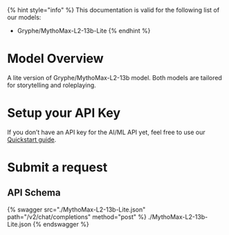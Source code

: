[#references:start]: <> ({ "template": "openapi" })
{% hint style="info" %}
This documentation is valid for the following list of our models:
* Gryphe/MythoMax-L2-13b-Lite
{% endhint %}

# Model Overview
A lite version of Gryphe/MythoMax-L2-13b model. Both models are tailored for storytelling and roleplaying.

# Setup your API Key
If you don’t have an API key for the AI/ML API yet, feel free to use our [Quickstart guide](https://docs.aimlapi.com/quickstart/setting-up).

# Submit a request
## API Schema
{% swagger src="./MythoMax-L2-13b-Lite.json" path="/v2/chat/completions" method="post" %}
./MythoMax-L2-13b-Lite.json
{% endswagger %}

[#references:end]: <> ({})